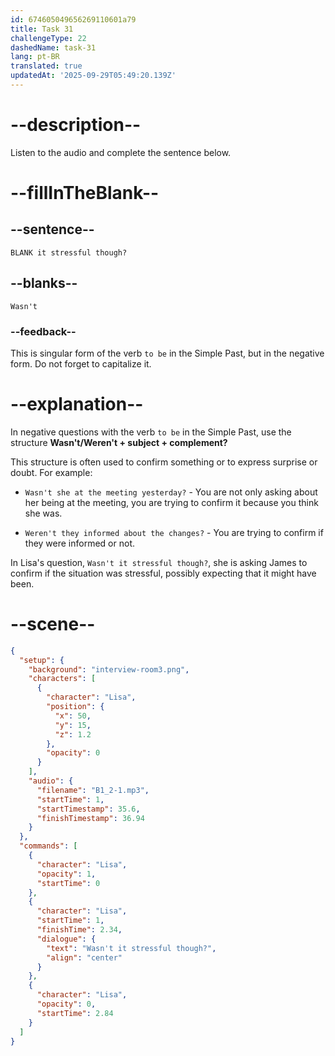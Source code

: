 ```yaml
---
id: 674605049656269110601a79
title: Task 31
challengeType: 22
dashedName: task-31
lang: pt-BR
translated: true
updatedAt: '2025-09-29T05:49:20.139Z'
---
```


<!-- (Audio) Lisa: Wasn't it stressful though? -->

# --description--

Listen to the audio and complete the sentence below.

# --fillInTheBlank--

## --sentence--

`BLANK it stressful though?`

## --blanks--

`Wasn't`

### --feedback--

This is singular form of the verb `to be` in the Simple Past, but in the negative form. Do not forget to capitalize it.

# --explanation--

In negative questions with the verb `to be` in the Simple Past, use the structure **Wasn't/Weren't + subject + complement?**  

This structure is often used to confirm something or to express surprise or doubt. For example:  

- `Wasn't she at the meeting yesterday?` - You are not only asking about her being at the meeting, you are trying to confirm it because you think she was.

- `Weren't they informed about the changes?` - You are trying to confirm if they were informed or not.

In Lisa's question, `Wasn't it stressful though?`, she is asking James to confirm if the situation was stressful, possibly expecting that it might have been.

# --scene--

```json
{
  "setup": {
    "background": "interview-room3.png",
    "characters": [
      {
        "character": "Lisa",
        "position": {
          "x": 50,
          "y": 15,
          "z": 1.2
        },
        "opacity": 0
      }
    ],
    "audio": {
      "filename": "B1_2-1.mp3",
      "startTime": 1,
      "startTimestamp": 35.6,
      "finishTimestamp": 36.94
    }
  },
  "commands": [
    {
      "character": "Lisa",
      "opacity": 1,
      "startTime": 0
    },
    {
      "character": "Lisa",
      "startTime": 1,
      "finishTime": 2.34,
      "dialogue": {
        "text": "Wasn't it stressful though?",
        "align": "center"
      }
    },
    {
      "character": "Lisa",
      "opacity": 0,
      "startTime": 2.84
    }
  ]
}
```

